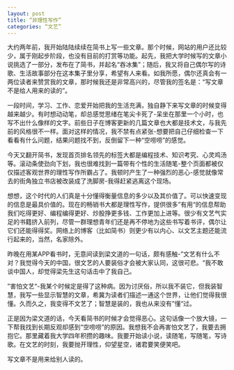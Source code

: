 ```yaml
---
layout: post
title: “非理性写作”
categories: “文艺”
---
```

大约两年前，我开始陆陆续续在简书上写一些文章。那个时候，网站的用户还比较少，属于刚起步阶段，也没有目前的打赏等功能。起先，我把大学时候写的文章小说挑选了一部分，发布在了简书，并起名“吞冰集”；随后，我又将自己偶尔写的诗歌、生活故事部分在这本集子里分享，希望有人来看。如我所愿，偶尔还真会有一两位读者来赞赏我的文章，那时候我还是非常高兴的，尽管我的签名是：“写文章不是给人用来的读的”。

一段时间，学习、工作、恋爱开始把我的生活充满，独自静下来写文章的时候变得越来越少。有时想动动笔，却总感觉思绪在笔尖卡死了-呆坐在那里一个小时，也写不出什么像样的文字。前些日子在博客更新的几篇文章也大都是技术文，与我先前的风格很不一样。面对这样的情况，我不禁有点紧张-想要把自己仔细检查一下看看有什么问题，结果问题找不到，反倒留下一种“空唠唠”的感觉。

今天又翻开简书，发现首页排名领先的标签大都是编程技术、知识考究、心灵鸡汤等。滚动条使劲向下划，我也很难找到一篇带有个性的生活随笔-整个页面都被仅仅描述客观世界的理性写作所霸占了。我顿时产生了一种强烈的恶心-感觉就像常去的街角独立书店被改装成了洗脚房-我得赶紧逃离这个现场。

想想，这个时代的人们真是十分懂得衡量信息的多少以及其价值了。可以快速变现的信息是最具价值的。现在的畅销书大都是理性写作，提供很多”有用“的信息帮助我们吃得更好、编程编得更好、炒股挣更多钱、工作更加上进等。很少有文艺气实足的书籍挤入前列，尽管一群理想青年们还是再不停地为这些书写着书评，偶尔让它们还能得得奖。网络上的博客（比如简书）则更少有以内心、以文艺主题还能流行起来的，当然，名家除外。

昨晚在用某APP看书时，无意间读到梁文道的一句话，颇有感触-”文艺有什么不对？我觉得今天的中国，很文艺的人要装俗才会被大家认同，这很可悲。“我不敢谈中国人，却觉得梁先生这句话击中了我自己。

”害怕文艺“-我某个时候定是得了这种病。因为讨厌俗，所以我不装它，但我装智慧，我写一些显示智慧的文章，希冀为读者们描述一通这个世界，让他们觉得我很懂。久而久之，我变得不文艺了；智慧是装的，我也从来没有”懂“过。

正是因为梁文道的话，今天看简书的时候才会觉得恶心。这句话像一个放大镜，一下帮我找到长期反观却感到“空唠唠”的原因。我想我不会再害怕文艺了，我要去拥抱它。那里藏着我大学四年积攒的趣味。我要开始读小说，读随笔，写随笔，写诗歌。在文艺的时刻，我要抛开理性，仰望星空，诸君要笑便笑吧。

写文章不是用来给别人读的。